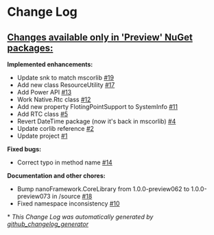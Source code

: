 # Change Log

## [**Changes available only in 'Preview' NuGet packages:**](https://github.com/nanoframework/lib-nanoFramework.Runtime.Native/tree/HEAD)

**Implemented enhancements:**

- Update snk to match mscorlib [\#19](https://github.com/nanoframework/lib-nanoFramework.Runtime.Native/pull/19)
- Add new class ResourceUtility [\#17](https://github.com/nanoframework/lib-nanoFramework.Runtime.Native/pull/17)
- Add Power API [\#13](https://github.com/nanoframework/lib-nanoFramework.Runtime.Native/pull/13)
- Work Native.Rtc class [\#12](https://github.com/nanoframework/lib-nanoFramework.Runtime.Native/pull/12)
- Add new property FlotingPointSupport  to SystemInfo [\#11](https://github.com/nanoframework/lib-nanoFramework.Runtime.Native/pull/11)
- Add RTC class [\#5](https://github.com/nanoframework/lib-nanoFramework.Runtime.Native/pull/5)
- Revert DateTime package \(now it's back in mscorlib\) [\#4](https://github.com/nanoframework/lib-nanoFramework.Runtime.Native/pull/4)
- Update corlib reference [\#2](https://github.com/nanoframework/lib-nanoFramework.Runtime.Native/pull/2)
- Update project [\#1](https://github.com/nanoframework/lib-nanoFramework.Runtime.Native/pull/1)

**Fixed bugs:**

- Correct typo in method name [\#14](https://github.com/nanoframework/lib-nanoFramework.Runtime.Native/pull/14)

**Documentation and other chores:**

- Bump nanoFramework.CoreLibrary from 1.0.0-preview062 to 1.0.0-preview073 in /source [\#18](https://github.com/nanoframework/lib-nanoFramework.Runtime.Native/pull/18)
- Fixed namespace inconsistency [\#10](https://github.com/nanoframework/lib-nanoFramework.Runtime.Native/pull/10)



\* *This Change Log was automatically generated by [github_changelog_generator](https://github.com/skywinder/Github-Changelog-Generator)*